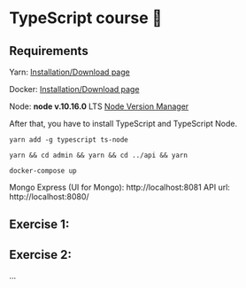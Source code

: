 # TypeScript course 🚀


## Requirements
Yarn: [Installation/Download page](https://yarnpkg.com/fr/docs/install)

Docker: [Installation/Download page](https://docs.docker.com/install/) 

Node: **node v.10.16.0** LTS [Node Version Manager](https://github.com/nvm-sh/nvm) 


After that, you have to install TypeScript and TypeScript Node.

```
yarn add -g typescript ts-node
```

```
yarn && cd admin && yarn && cd ../api && yarn
```

```
docker-compose up
```

Mongo Express (UI for Mongo): http://localhost:8081
API url: http://localhost:8080/


## Exercise 1:
## Exercise 2:

...
